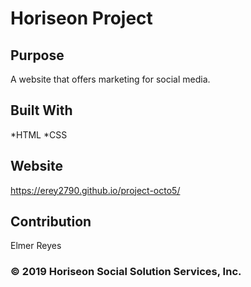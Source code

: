 # Horiseon Project

## Purpose
A website that offers marketing for social media.

## Built With
*HTML
*CSS

## Website
https://erey2790.github.io/project-octo5/

## Contribution
Elmer Reyes

### © 2019 Horiseon Social Solution Services, Inc.
